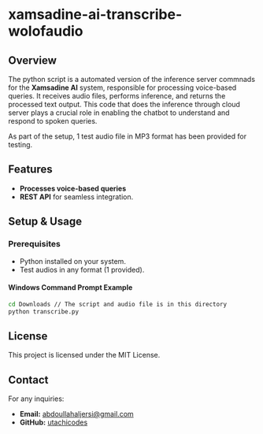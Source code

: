 # xamsadine-ai-transcribe-wolofaudio

## Overview
The python script is a automated version of the inference server commnads for the **Xamsadine AI** system, responsible for processing voice-based queries. It receives audio files, performs inference, and returns the processed text output. This code that does the inference through cloud server plays a crucial role in enabling the chatbot to understand and respond to spoken queries.

As part of the setup, 1 test audio file in MP3 format has been provided for testing.

## Features
- **Processes voice-based queries**
- **REST API** for seamless integration.

## Setup & Usage

### Prerequisites
- Python installed on your system.
- Test audios in any format (1 provided).

#### Windows Command Prompt Example
```sh
cd Downloads // The script and audio file is in this directory
python transcribe.py
```

## License
This project is licensed under the MIT License.

## Contact
For any inquiries:
- **Email:** abdoullahaljersi@gmail.com
- **GitHub:** [utachicodes](https://github.com/utachicodes)
